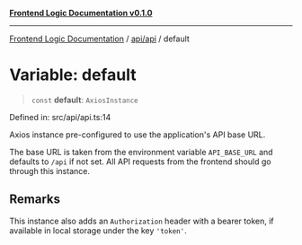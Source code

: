 [**Frontend Logic Documentation v0.1.0**](../../../README.md)

***

[Frontend Logic Documentation](../../../modules.md) / [api/api](../README.md) / default

# Variable: default

> `const` **default**: `AxiosInstance`

Defined in: src/api/api.ts:14

Axios instance pre-configured to use the application's API base URL.

The base URL is taken from the environment variable `API_BASE_URL`
and defaults to `/api` if not set. All API requests from the frontend
should go through this instance.

## Remarks

This instance also adds an `Authorization` header with a bearer token,
if available in local storage under the key `'token'`.
